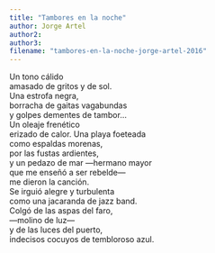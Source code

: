 ```yaml
---
title: "Tambores en la noche"
author: Jorge Artel
author2: 
author3: 
filename: "tambores-en-la-noche-jorge-artel-2016"
---
```

Un tono cálido<br>amasado de gritos y de sol.<br>Una estrofa negra,<br>borracha de gaitas vagabundas<br>y golpes dementes de tambor…<br>Un oleaje frenético<br>erizado de calor. Una playa foeteada<br>como espaldas morenas,<br>por las fustas ardientes,<br>y un pedazo de mar —hermano mayor<br>que me enseñó a ser rebelde—<br>me dieron la canción.<br>Se irguió alegre y turbulenta<br>como una jacaranda de jazz band.<br>Colgó de las aspas del faro,<br>—molino de luz—<br>y de las luces del puerto,<br>indecisos cocuyos de tembloroso azul.